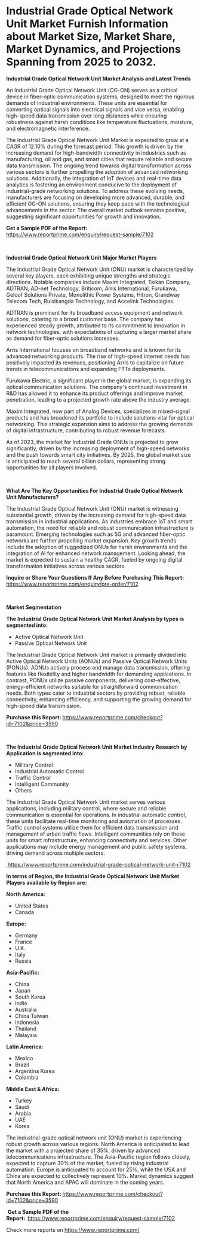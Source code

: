 <p><h1>Industrial Grade Optical Network Unit Market Furnish Information about Market Size, Market Share, Market Dynamics, and Projections Spanning from 2025 to 2032.</h1></p><p><strong>Industrial Grade Optical Network Unit Market Analysis and Latest Trends</strong></p>
<p><p>An Industrial Grade Optical Network Unit (OG-ON) serves as a critical device in fiber-optic communication systems, designed to meet the rigorous demands of industrial environments. These units are essential for converting optical signals into electrical signals and vice versa, enabling high-speed data transmission over long distances while ensuring robustness against harsh conditions like temperature fluctuations, moisture, and electromagnetic interference.</p><p>The Industrial Grade Optical Network Unit Market is expected to grow at a CAGR of 12.10% during the forecast period. This growth is driven by the increasing demand for high-bandwidth connectivity in industries such as manufacturing, oil and gas, and smart cities that require reliable and secure data transmission. The ongoing trend towards digital transformation across various sectors is further propelling the adoption of advanced networking solutions. Additionally, the integration of IoT devices and real-time data analytics is fostering an environment conducive to the deployment of industrial-grade networking solutions. To address these evolving needs, manufacturers are focusing on developing more advanced, durable, and efficient OG-ON solutions, ensuring they keep pace with the technological advancements in the sector. The overall market outlook remains positive, suggesting significant opportunities for growth and innovation.</p></p>
<p><strong>Get a Sample PDF of the Report:&nbsp;</strong> <a href="https://www.reportprime.com/enquiry/request-sample/7102?utm_campaign=3522&utm_medium=2&utm_source=Github&utm_content=ia&utm_term=19032025&utm_id=industrial-grade-optical-network-unit">https://www.reportprime.com/enquiry/request-sample/7102</a></p>
<p>&nbsp;</p>
<p><strong>Industrial Grade Optical Network Unit Major Market Players</strong></p>
<p><p>The Industrial Grade Optical Network Unit (ONU) market is characterized by several key players, each exhibiting unique strengths and strategic directions. Notable companies include Maxim Integrated, Taikan Company, ADTRAN, AD-net Technology, Briticom, Arris International, Furukawa, Geloof Solutions Private, Monolithic Power Systems, Hitron, Grandway Telecom Tech, Ruisikangda Technology, and Accelink Technologies.</p><p>ADTRAN is prominent for its broadband access equipment and network solutions, catering to a broad customer base. The company has experienced steady growth, attributed to its commitment to innovation in network technologies, with expectations of capturing a larger market share as demand for fiber-optic solutions increases.</p><p>Arris International focuses on broadband networks and is known for its advanced networking products. The rise of high-speed internet needs has positively impacted its revenues, positioning Arris to capitalize on future trends in telecommunications and expanding FTTx deployments.</p><p>Furukawa Electric, a significant player in the global market, is expanding its optical communication solutions. The company's continued investment in R&D has allowed it to enhance its product offerings and improve market penetration, leading to a projected growth rate above the industry average.</p><p>Maxim Integrated, now part of Analog Devices, specializes in mixed-signal products and has broadened its portfolio to include solutions vital for optical networking. This strategic expansion aims to address the growing demands of digital infrastructure, contributing to robust revenue forecasts.</p><p>As of 2023, the market for Industrial Grade ONUs is projected to grow significantly, driven by the increasing deployment of high-speed networks and the push towards smart city initiatives. By 2025, the global market size is anticipated to reach several billion dollars, representing strong opportunities for all players involved.</p></p>
<p>&nbsp;</p>
<p><strong>What Are The Key Opportunities For Industrial Grade Optical Network Unit Manufacturers?</strong></p>
<p><p>The Industrial Grade Optical Network Unit (ONU) market is witnessing substantial growth, driven by the increasing demand for high-speed data transmission in industrial applications. As industries embrace IoT and smart automation, the need for reliable and robust communication infrastructure is paramount. Emerging technologies such as 5G and advanced fiber-optic networks are further propelling market expansion. Key growth trends include the adoption of ruggedized ONUs for harsh environments and the integration of AI for enhanced network management. Looking ahead, the market is expected to sustain a healthy CAGR, fueled by ongoing digital transformation initiatives across various sectors.</p></p>
<p><strong>Inquire or Share Your Questions If Any Before Purchasing This Report:</strong> <a href="https://www.reportprime.com/enquiry/pre-order/7102?utm_campaign=3522&utm_medium=2&utm_source=Github&utm_content=ia&utm_term=19032025&utm_id=industrial-grade-optical-network-unit">https://www.reportprime.com/enquiry/pre-order/7102</a></p>
<p>&nbsp;</p>
<p><strong>Market Segmentation</strong></p>
<p><strong>The Industrial Grade Optical Network Unit Market Analysis by types is segmented into:</strong></p>
<p><ul><li>Active Optical Network Unit</li><li>Passive Optical Network Unit</li></ul></p>
<p><p>The Industrial Grade Optical Network Unit market is primarily divided into Active Optical Network Units (AONUs) and Passive Optical Network Units (PONUs). AONUs actively process and manage data transmission, offering features like flexibility and higher bandwidth for demanding applications. In contrast, PONUs utilize passive components, delivering cost-effective, energy-efficient networks suitable for straightforward communication needs. Both types cater to industrial sectors by providing robust, reliable connectivity, enhancing efficiency, and supporting the growing demand for high-speed data transmission.</p></p>
<p><strong>Purchase this Report:&nbsp;</strong><a href="https://www.reportprime.com/checkout?id=7102&price=3590&utm_campaign=3522&utm_medium=2&utm_source=Github&utm_content=ia&utm_term=19032025&utm_id=industrial-grade-optical-network-unit">https://www.reportprime.com/checkout?id=7102&price=3590</a></p>
<p>&nbsp;</p>
<p><strong>The Industrial Grade Optical Network Unit Market Industry Research by Application is segmented into:</strong></p>
<p><ul><li>Military Control</li><li>Industrial Automatic Control</li><li>Traffic Control</li><li>Intelligent Community</li><li>Others</li></ul></p>
<p><p>The Industrial Grade Optical Network Unit market serves various applications, including military control, where secure and reliable communication is essential for operations. In industrial automatic control, these units facilitate real-time monitoring and automation of processes. Traffic control systems utilize them for efficient data transmission and management of urban traffic flows. Intelligent communities rely on these units for smart infrastructure, enhancing connectivity and services. Other applications may include energy management and public safety systems, driving demand across multiple sectors.</p></p>
<p><a href="https://www.reportprime.com/industrial-grade-optical-network-unit-r7102?utm_campaign=3522&utm_medium=2&utm_source=Github&utm_content=ia&utm_term=19032025&utm_id=industrial-grade-optical-network-unit">&nbsp;https://www.reportprime.com/industrial-grade-optical-network-unit-r7102</a></p>
<p><strong>In terms of Region, the Industrial Grade Optical Network Unit Market Players available by Region are:</strong></p>
<p>
    <p> <strong> North America: </strong>
        <ul>
            <li>United States</li>
            <li>Canada</li>
        </ul>
        </p> 
    <p> <strong> Europe: </strong>
        <ul>
            <li>Germany</li>
            <li>France</li>
            <li>U.K.</li>
            <li>Italy</li>
            <li>Russia</li>
        </ul>
        </p> 
    <p> <strong> Asia-Pacific: </strong>
        <ul>
            <li>China</li>
            <li>Japan</li>
            <li>South Korea</li>
            <li>India</li>
            <li>Australia</li>
            <li>China Taiwan</li>
            <li>Indonesia</li>
            <li>Thailand</li>
            <li>Malaysia</li>
        </ul>
        </p> 
    <p> <strong> Latin America: </strong>
        <ul>
            <li>Mexico</li>
            <li>Brazil</li>
            <li>Argentina Korea</li>
            <li>Colombia</li>
        </ul>
        </p> 
    <p> <strong> Middle East & Africa: </strong>
        <ul>
            <li>Turkey</li>
            <li>Saudi</li>
            <li>Arabia</li>
            <li>UAE</li>
            <li>Korea</li>
        </ul>
    </p>
    </p>
<p><p>The industrial-grade optical network unit (ONU) market is experiencing robust growth across various regions. North America is anticipated to lead the market with a projected share of 35%, driven by advanced telecommunications infrastructure. The Asia-Pacific region follows closely, expected to capture 30% of the market, fueled by rising industrial automation. Europe is anticipated to account for 25%, while the USA and China are expected to collectively represent 10%. Market dynamics suggest that North America and APAC will dominate in the coming years.</p></p>
<p><strong>Purchase this Report: </strong><a href="https://www.reportprime.com/checkout?id=7102&price=3590&utm_campaign=3522&utm_medium=2&utm_source=Github&utm_content=ia&utm_term=19032025&utm_id=industrial-grade-optical-network-unit">https://www.reportprime.com/checkout?id=7102&price=3590</a></p>
<p>&nbsp;<strong>Get a Sample PDF of the Report:&nbsp;&nbsp;</strong><a href="https://www.reportprime.com/enquiry/request-sample/7102?utm_campaign=3522&utm_medium=2&utm_source=Github&utm_content=ia&utm_term=19032025&utm_id=industrial-grade-optical-network-unit">https://www.reportprime.com/enquiry/request-sample/7102</a></p>
<p><strong></strong></p>
<p>Check more reports on <a href="https://www.reportprime.com/?utm_campaign=3522&utm_medium=2&utm_source=Github&utm_content=ia&utm_term=19032025&utm_id=industrial-grade-optical-network-unit">https://www.reportprime.com/</a></p>